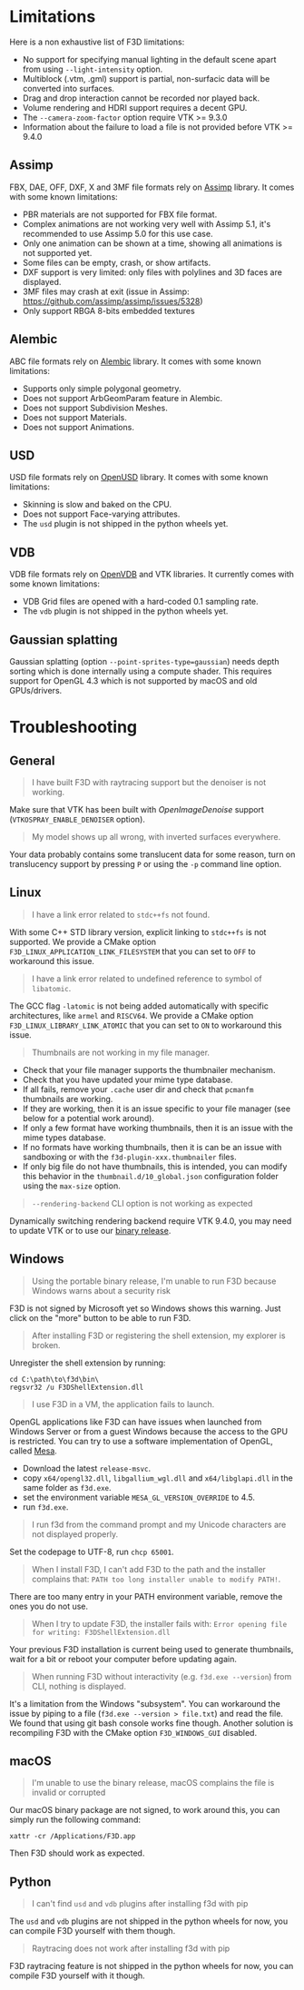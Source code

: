 # Limitations

Here is a non exhaustive list of F3D limitations:

* No support for specifying manual lighting in the default scene apart from using `--light-intensity` option.
* Multiblock (.vtm, .gml) support is partial, non-surfacic data will be converted into surfaces.
* Drag and drop interaction cannot be recorded nor played back.
* Volume rendering and HDRI support requires a decent GPU.
* The `--camera-zoom-factor` option require VTK >= 9.3.0
* Information about the failure to load a file is not provided before VTK >= 9.4.0

## Assimp
FBX, DAE, OFF, DXF, X and 3MF file formats rely on [Assimp](https://github.com/assimp/assimp) library. It comes with some known limitations:
- PBR materials are not supported for FBX file format.
- Complex animations are not working very well with Assimp 5.1, it's recommended to use Assimp 5.0 for this use case.
- Only one animation can be shown at a time, showing all animations is not supported yet.
- Some files can be empty, crash, or show artifacts.
- DXF support is very limited: only files with polylines and 3D faces are displayed.
- 3MF files may crash at exit (issue in Assimp: https://github.com/assimp/assimp/issues/5328)
- Only support RBGA 8-bits embedded textures

## Alembic
ABC file formats rely on [Alembic](https://github.com/alembic/alembic) library. It comes with some known limitations:
- Supports only simple polygonal geometry.
- Does not support ArbGeomParam feature in Alembic.
- Does not support Subdivision Meshes.
- Does not support Materials.
- Does not support Animations.

## USD
USD file formats rely on [OpenUSD](https://github.com/PixarAnimationStudios/OpenUSD) library. It comes with some known limitations:
- Skinning is slow and baked on the CPU.
- Does not support Face-varying attributes.
- The `usd` plugin is not shipped in the python wheels yet.

## VDB
VDB file formats rely on [OpenVDB](https://github.com/AcademySoftwareFoundation/openvdb) and VTK libraries. It currently comes with some known limitations:
- VDB Grid files are opened with a hard-coded 0.1 sampling rate.
- The `vdb` plugin is not shipped in the python wheels yet.

## Gaussian splatting
Gaussian splatting (option `--point-sprites-type=gaussian`) needs depth sorting which is done internally using a compute shader. This requires support for OpenGL 4.3 which is not supported by macOS and old GPUs/drivers.

# Troubleshooting

## General
> I have built F3D with raytracing support but the denoiser is not working.

Make sure that VTK has been built with *OpenImageDenoise* support (`VTKOSPRAY_ENABLE_DENOISER` option).

> My model shows up all wrong, with inverted surfaces everywhere.

Your data probably contains some translucent data for some reason, turn on translucency support by pressing `P` or using the `-p` command line option.

## Linux

> I have a link error related to `stdc++fs` not found.

With some C++ STD library version, explicit linking to `stdc++fs` is not supported. We provide a CMake option `F3D_LINUX_APPLICATION_LINK_FILESYSTEM` that you can set to `OFF` to workaround this issue.

> I have a link error related to undefined reference to symbol of `libatomic`.

The GCC flag `-latomic` is not being added automatically with specific architectures, like `armel` and `RISCV64`. We provide a CMake option `F3D_LINUX_LIBRARY_LINK_ATOMIC` that you can set to `ON` to workaround this issue.

> Thumbnails are not working in my file manager.

 * Check that your file manager supports the thumbnailer mechanism.
 * Check that you have updated your mime type database.
 * If all fails, remove your `.cache` user dir and check that `pcmanfm` thumbnails are working.
  * If they are working, then it is an issue specific to your file manager (see below for a potential work around).
  * If only a few format have working thumbnails, then it is an issue with the mime types database.
  * If no formats have working thumbnails, then it is can be an issue with sandboxing or with the `f3d-plugin-xxx.thumbnailer` files.
  * If only big file do not have thumbnails, this is intended, you can modify this behavior in the `thumbnail.d/10_global.json` configuration folder using the `max-size` option.

> `--rendering-backend` CLI option is not working as expected

Dynamically switching rendering backend require VTK 9.4.0, you may need to update VTK or to use our [binary release](INSTALLATION.md).

## Windows

> Using the portable binary release, I'm unable to run F3D because Windows warns about a security risk

F3D is not signed by Microsoft yet so Windows shows this warning. Just click on the "more" button to be able to run F3D.

> After installing F3D or registering the shell extension, my explorer is broken.

Unregister the shell extension by running:

```
cd C:\path\to\f3d\bin\
regsvr32 /u F3DShellExtension.dll
```

> I use F3D in a VM, the application fails to launch.

OpenGL applications like F3D can have issues when launched from Windows Server or from a guest Windows because the access to the GPU is restricted.
You can try to use a software implementation of OpenGL, called [Mesa](https://github.com/pal1000/mesa-dist-win/releases).
 * Download the latest `release-msvc`.
 * copy `x64/opengl32.dll`, `libgallium_wgl.dll` and `x64/libglapi.dll` in the same folder as `f3d.exe`.
 * set the environment variable `MESA_GL_VERSION_OVERRIDE` to 4.5.
 * run `f3d.exe`.

> I run f3d from the command prompt and my Unicode characters are not displayed properly.

Set the codepage to UTF-8, run `chcp 65001`.

> When I install F3D, I can't add F3D to the path and the installer complains that: `PATH too long installer unable to modify PATH!`.

There are too many entry in your PATH environment variable, remove the ones you do not use.

> When I try to update F3D, the installer fails with: `Error opening file for writing: F3DShellExtension.dll`

Your previous F3D installation is current being used to generate thumbnails, wait for a bit or reboot your computer before updating again.

> When running F3D without interactivity (e.g. `f3d.exe --version`) from CLI, nothing is displayed.

It's a limitation from the Windows "subsystem".
You can workaround the issue by piping to a file (`f3d.exe --version > file.txt`) and read the file.
We found that using git bash console works fine though.
Another solution is recompiling F3D with the CMake option `F3D_WINDOWS_GUI` disabled.

## macOS

> I'm unable to use the binary release, macOS complains the file is invalid or corrupted

Our macOS binary package are not signed, to work around this, you can simply run the following command:

```
xattr -cr /Applications/F3D.app
```

Then F3D should work as expected.

## Python

> I can't find `usd` and `vdb` plugins after installing f3d with pip

The `usd` and `vdb` plugins are not shipped in the python wheels for now, you can compile F3D yourself with them though.

> Raytracing does not work after installing f3d with pip

F3D raytracing feature is not shipped in the python wheels for now, you can compile F3D yourself with it though.
